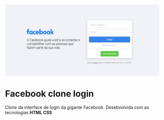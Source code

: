 ![Facebook clone](https://github.com/roberttsouza/clone-facebook-login/blob/main/img/interface.jpeg)
# Facebook clone login
 Clone da interface de login da gigante Facebook.
 Desebvolvida com as tecnologias **HTML CSS** 
